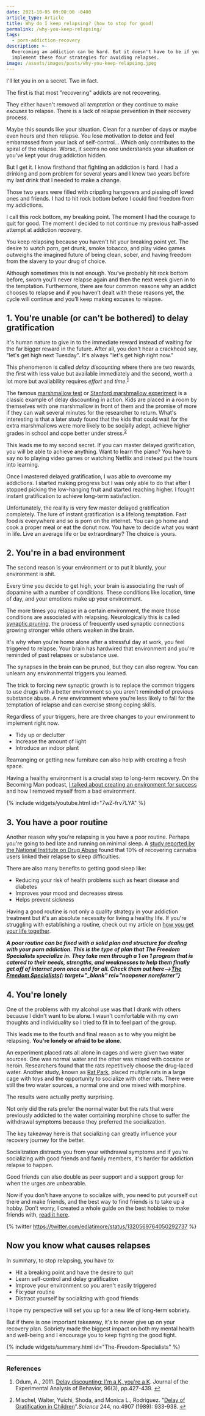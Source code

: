 ```yaml
---
date: 2021-10-05 09:00:00 -0400
article_type: Article
title: Why do I keep relapsing? (how to stop for good)
permalink: /why-you-keep-relapsing/
tags:
  - porn-addiction-recovery
description: >-
  Overcoming an addiction can be hard. But it doesn't have to be if you
  implement these four strategies for avoiding relapses.
image: /assets/images/posts/why-you-keep-relapsing.jpeg
---
```

I'll let you in on a secret. Two in fact.

The first is that most "recovering" addicts are not recovering.

They either haven't removed all *temptation* or they continue to make *excuses* to relapse. There is a lack of relapse prevention in their recovery process.

Maybe this sounds like your situation. Clean for a number of days or maybe even hours and then relapse. You lose motivation to detox and feel embarrassed from your lack of self-control… Which only contributes to the spiral of the relapse. Worse, it seems no one understands your situation or you've kept your drug addiction hidden.

But I get it. I know firsthand that fighting an addiction is hard. I had a drinking and porn problem for several years and I knew two years before my last drink that I needed to make a change.

Those two years were filled with crippling hangovers and pissing off loved ones and friends. I had to hit rock bottom before I could find freedom from my addictions.

I call this rock bottom, my breaking point. The moment I had the courage to quit for good. The moment I decided to not continue my previous half-assed attempt at addiction recovery.

You keep relapsing because you haven't hit your breaking point yet. The desire to watch porn, get drunk, smoke tobacco, and play video games outweighs the imagined future of being clean, sober, and having freedom from the slavery to your drug of choice.

Although sometimes this is not enough. You’ve probably hit rock bottom before, sworn you’ll never relapse again and then the next week given in to the temptation. Furthermore, there are four common reasons why an addict chooses to relapse and if you haven’t dealt with these reasons yet, the cycle will continue and you’ll keep making excuses to relapse.

## 1\. You're unable (or can't be bothered) to delay gratification

It's human nature to give in to the immediate reward instead of waiting for the far bigger reward in the future. After all, you don't hear a crackhead say, "let's get high next Tuesday". It's always "let's get high right now."

This phenomenon is called *delay discounting* where there are two rewards, the first with less value but available immediately and the second, worth a lot more but availability requires *effort* and *time*.<sup id="fnref:1" role="doc-noteref"><a class="footnote" rel="footnote" href="#fn:1">1</a></sup>

The famous [marshmallow test](https://www.youtube.com/watch?v=QX_oy9614HQ) or [Stanford marshmallow experiment](https://en.wikipedia.org/wiki/Stanford_marshmallow_experiment) is a classic example of delay discounting in action. Kids are placed in a room by themselves with one marshmallow in front of them and the promise of more if they can wait several minutes for the researcher to return. What's interesting is that a later study found that the kids that could wait for the extra marshmallows were more likely to be socially adept, achieve higher grades in school and cope better under stress.<sup id="fnref:2" role="doc-noteref"><a class="footnote" rel="footnote" href="#fn:2">2</a></sup>

This leads me to my second secret. If you can master delayed gratification, you will be able to achieve anything. Want to learn the piano? You have to say no to playing video games or watching Netflix and instead put the hours into learning.

Once I mastered delayed gratification, I was able to overcome my addictions. I started making progress but I was only able to do that after I stopped picking the low-hanging fruit and started reaching higher. I fought instant gratification to achieve long-term satisfaction.

Unfortunately, the reality is very few master delayed gratification completely. The lure of instant gratification is a lifelong temptation. Fast food is everywhere and so is porn on the internet. You can go home and cook a proper meal or eat the donut now. You have to decide what you want in life. Live an average life or be extraordinary? The choice is yours.

## 2\. You're in a bad environment

The second reason is your environment or to put it bluntly, your environment is shit.

Every time you decide to get high, your brain is associating the rush of dopamine with a number of conditions. These conditions like location, time of day, and your emotions make up your environment.

The more times you relapse in a certain environment, the more those conditions are associated with relapsing. Neurologically this is called [synaptic pruning](https://archives.drugabuse.gov/blog/post/sculpting-your-brain-science-addiction), the process of frequently used synaptic connections growing stronger while others weaken in the brain.

It's why when you're home alone after a stressful day at work, you feel triggered to relapse. Your brain has hardwired that environment and you're reminded of past relapses or substance use.

The synapses in the brain can be pruned, but they can also regrow. You can unlearn any environmental triggers you learned.

The trick to forcing new synaptic growth is to replace the common triggers to use drugs with a better environment so you aren't reminded of previous substance abuse. A new environment where you’re less likely to fall for the temptation of relapse and can exercise strong coping skills.

Regardless of your triggers, here are three changes to your environment to implement right now.

* Tidy up or declutter
* Increase the amount of light
* Introduce an indoor plant

Rearranging or getting new furniture can also help with creating a fresh space.

Having a healthy environment is a crucial step to long-term recovery. On the Becoming Man podcast, [I talked about creating an environment for success](https://www.youtube.com/watch?v=7wZ-frv7LYA) and how I removed myself from a bad environment.

{% include widgets/youtube.html id="7wZ-frv7LYA" %}

## 3\. You have a poor routine

Another reason why you’re relapsing is you have a poor routine. Perhaps you're going to bed late and running on minimal sleep. A [study reported by the National Institute on Drug Abuse](https://www.drugabuse.gov/about-nida/noras-blog/2020/03/connections-between-sleep-substance-use-disorders) found that 10% of recovering cannabis users linked their relapse to sleep difficulties.

There are also many benefits to getting good sleep like:

* Reducing your risk of health problems such as heart disease and diabetes
* Improves your mood and decreases stress
* Helps prevent sickness

Having a good routine is not only a quality strategy in your addiction treatment but it's an absolute necessity for living a healthy life. If you're struggling with establishing a routine, check out my article on [how you get your life together](https://edlatimore.com/how-to-get-your-life-together/).

***A poor routine can be fixed with a solid plan and structure for dealing with your porn addiction. This is the type of plan that The Freedom Specialists specialize in. They take men through a 1 on 1 program that is catered to their needs, strengths, and weaknesses to help them finally get off of internet porn once and for all. Check them out here—&gt;[The Freedom Specialists](https://rebrand.ly/46ytxku){: target="_blank" rel="noopener noreferrer"}***

## 4\. You're lonely

One of the problems with my alcohol use was that I drank with others because I didn't want to be alone. I wasn't comfortable with my own thoughts and individuality so I tried to fit in to feel part of the group.

This leads me to the fourth and final reason as to why you might be relapsing. **You're lonely or afraid to be alone**.

An experiment placed rats all alone in cages and were given two water sources. One was normal water and the other was mixed with cocaine or heroin. Researchers found that the rats repetitively choose the drug-laced water. Another study, known as [Rat Park](https://en.wikipedia.org/wiki/Rat_Park), placed multiple rats in a large cage with toys and the opportunity to socialize with other rats. There were still the two water sources, a normal one and one mixed with morphine.

The results were actually pretty surprising.

Not only did the rats prefer the normal water but the rats that were previously addicted to the water containing morphine chose to suffer the withdrawal symptoms because they preferred the socialization.

The key takeaway here is that socializing can greatly influence your recovery journey for the better.

Socialization distracts you from your withdrawal symptoms and if you're socializing with good friends and family members, it's harder for addiction relapse to happen.

Good friends can also double as peer support and a support group for when the urges are unbearable.

Now if you don't have anyone to socialize with, you need to put yourself out there and make friends, and the best way to find friends is to take up a hobby. Don’t worry, I created a whole guide on the best hobbies to make friends with, [read it here](https://edlatimore.com/hobbies-to-make-friends/).

{% twitter https://twitter.com/edlatimore/status/1320569764050292737 %}

## Now you know what causes relapses

In summary, to stop relapsing, you have to:

* Hit a breaking point and have the desire to quit
* Learn self-control and delay gratification
* Improve your environment so you aren't easily triggered
* Fix your routine
* Distract yourself by socializing with good friends

I hope my perspective will set you up for a new life of long-term sobriety.

But if there is one important takeaway, it's to never give up on your recovery plan. Sobriety made the biggest impact on both my mental health and well-being and I encourage you to keep fighting the good fight.

{% include widgets/summary.html id="The-Freedom-Specialists" %}

---

### References

<div class="footnotes" role="doc-endnotes"><ol><li id="fn:1" role="doc-endnote"><p>Odum, A., 2011. <a href="https://www.ncbi.nlm.nih.gov/pmc/articles/PMC3213005/">Delay discounting: I'm a K, you're a K</a>. Journal of the Experimental Analysis of Behavior, 96(3), pp.427-439.&nbsp;<a class="reversefootnote" role="doc-backlink" href="#fnref:1">↩</a></p></li><li id="fn:2" role="doc-endnote"><p>Mischel, Walter, Yuichi, Shoda, and Monica L., Rodriguez. "<a href="https://www.science.org/lookup/doi/10.1126/science.2658056">Delay of Gratification in Children</a>".<em>Science</em> 244, no.4907 (1989): 933-938.&nbsp;<a class="reversefootnote" role="doc-backlink" href="#fnref:2">↩</a></p></li></ol></div>
